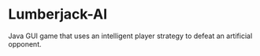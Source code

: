 # Lumberjack-AI
Java GUI game that uses an intelligent player strategy to defeat an artificial opponent.
